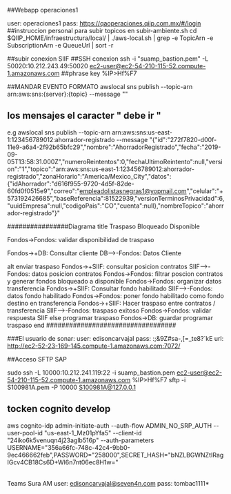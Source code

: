 ##Webapp operaciones1

user: operaciones1
pass: 
https://qaoperaciones.qiip.com.mx/#/login
##instruccion personal para subir topicos en subir-ambiente.sh
cd $QIIP_HOME/infraestructura/local/ | ./aws-local.sh | grep -e TopicArn -e SubscriptionArn -e QueueUrl | sort -r


##subir conexion SIIF
##SSH conexion
ssh -i "suamp_bastion.pem" -L 50020:10.212.243.49:50020 ec2-user@ec2-54-210-115-52.compute-1.amazonaws.com
##phrase key
%IP>Hf%F7

##MANDAR EVENTO FORMATO
awslocal sns publish --topic-arn arn:aws:sns:{server}:{topic} --message ""
## los mensajes el caracter " debe ir \"
e.g
awslocal sns publish --topic-arn arn:aws:sns:us-east-1:123456789012:ahorrador-registrado --message "{\"id\":\"272f7820-d00f-11e9-a6a4-2f92b65bfc29\",\"nombre\":\"AhorradorRegistrado\",\"fecha\":\"2019-09-05T13:58:31.000Z\",\"numeroReintentos\":0,\"fechaUltimoReintento\":null,\"version\":\"1\",\"topico\":\"arn:aws:sns:us-east-1:123456789012:ahorrador-registrado\",\"zonaHorario\":\"America/Mexico_City\",\"datos\":{\"idAhorrador\":\"d616f955-9720-4d5f-82de-60fd0f0515e9\",\"correo\":\"empleadolistasnegras1@yopmail.com\",\"celular\":\"+573192426685\",\"baseReferencia\":81522939,\"versionTerminosPrivacidad\":6,\"uuidEmpresa\":null,\"codigoPais\":\"CO\",\"cuenta\":null},\"nombreTopico\":\"ahorrador-registrado\"}"


################Diagrama
title Traspaso Bloqueado Disponible


Fondos->Fondos: validar disponibilidad de traspaso

Fondos->+DB: Consultar cliente
DB-->-Fondos: Datos Cliente

alt enviar traspaso
    Fondos->+SIIF: consultar posicion contratos
    SIIF-->-Fondos: datos posicion contratos
    Fondos->Fondos: filtrar poscion contratos y generar fondos bloqueado a disponible
    Fondos->Fondos: organizar datos transferencia
    Fondos->+SIIF: Consultar fondo habilitado
    SIIF-->-Fondos: datos fondo habilitado
    Fondos->Fondos: poner fondo habilitado como fondo destino en transferencia
    Fondos->+SIIF: Hacer traspaso entre contratos / transferencia
    SIIF-->-Fondos: traspaso exitoso
    Fondos->Fondos: validar respuesta SIIF
else programar traspaso
    Fondos->DB: guardar programar traspaso
end
##################################

###El usuario de sonar:
user: edisoncarvajal
pass: :;&9Z#sa-,[=_te8?`kE
url: http://ec2-52-23-169-145.compute-1.amazonaws.com:7072/

##Acceso SFTP SAP

sudo ssh -L 10000:10.212.241.119:22 -i suamp_bastion.pem ec2-user@ec2-54-210-115-52.compute-1.amazonaws.com
%IP>Hf%F7
sftp -i S100981A.pem -P 10000 S100981A@127.0.0.1

## tocken cognito develop

aws  cognito-idp admin-initiate-auth --auth-flow ADMIN_NO_SRP_AUTH --user-pool-id "us-east-1_Mz01pYfa5" --client-id "24iko6k5venuqn4j23aglb516p" --auth-parameters USERNAME="356a66fc-748c-42c4-9bb0-9ec466662feb",PASSWORD="258000",SECRET_HASH="bNZLBGWNZtIRagIGcv4CB18Cs6D+Wl6n7nt06ec8H1w="

######
Teams Sura AM
user: edisoncarvajal@seven4n.com
pass: tombac1111*
